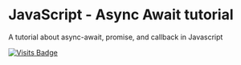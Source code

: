 # JavaScript - Async Await tutorial

A tutorial about async-await, promise, and callback in Javascript

[![Visits Badge](https://badges.pufler.dev/visits/kevinadhiguna/async-await-JS)](https://github.com/kevinadhiguna)
